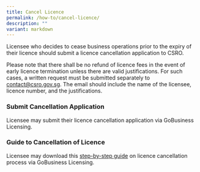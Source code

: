 ```yaml
---
title: Cancel Licence
permalink: /how-to/cancel-licence/
description: ""
variant: markdown
---
```

Licensee who decides to cease business operations prior to the expiry of their licence should submit a licence cancellation application to CSRO.

Please note that there shall be no refund of licence fees in the event of early licence termination unless there are valid justifications. For such cases, a written request must be submitted separately to <a href="mailto:contact@csro.gov.sg">contact@csro.gov.sg</a>. The email should include the name of the licensee, licence number, and the justifications. 

### Submit Cancellation Application
Licensee may submit their licence cancellation application via <a>GoBusiness Licensing.


### Guide to Cancellation of Licence
Licensee may download this </a><a href="/files/guides/guide%20to%20cancellation%20of%20licence.pdf" download="">step-by-step guide</a> on licence cancellation process via GoBusiness Licensing.